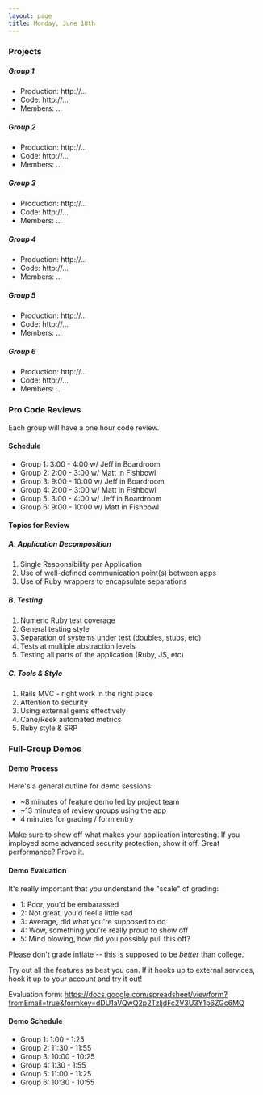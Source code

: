 ```yaml
---
layout: page
title: Monday, June 18th
---
```


### Projects

##### Group 1

* Production: http://...
* Code: http://...
* Members: ...

##### Group 2

* Production: http://...
* Code: http://...
* Members: ...

##### Group 3

* Production: http://...
* Code: http://...
* Members: ...

##### Group 4

* Production: http://...
* Code: http://...
* Members: ...

##### Group 5

* Production: http://...
* Code: http://...
* Members: ...

##### Group 6

* Production: http://...
* Code: http://...
* Members: ...

### Pro Code Reviews

Each group will have a one hour code review.

#### Schedule

* Group 1: 3:00 - 4:00 w/ Jeff in Boardroom
* Group 2: 2:00 - 3:00 w/ Matt in Fishbowl
* Group 3: 9:00 - 10:00 w/ Jeff in Boardroom
* Group 4: 2:00 - 3:00 w/ Matt in Fishbowl
* Group 5: 3:00 - 4:00 w/ Jeff in Boardroom
* Group 6: 9:00 - 10:00 w/ Matt in Fishbowl

#### Topics for Review

##### A. Application Decomposition
    
1. Single Responsibility per Application
2. Use of well-defined communication point(s) between apps
3. Use of Ruby wrappers to encapsulate separations

##### B. Testing

1. Numeric Ruby test coverage
2. General testing style
3. Separation of systems under test (doubles, stubs, etc)
4. Tests at multiple abstraction levels
5. Testing all parts of the application (Ruby, JS, etc)

##### C. Tools & Style

1. Rails MVC - right work in the right place
2. Attention to security
3. Using external gems effectively
4. Cane/Reek automated metrics
5. Ruby style & SRP

### Full-Group Demos

#### Demo Process

Here's a general outline for demo sessions:

* ~8 minutes of feature demo led by project team
* ~13 minutes of review groups using the app
* 4 minutes for grading / form entry

Make sure to show off what makes your application interesting. If you imployed some advanced security protection, show it off. Great performance? Prove it.

#### Demo Evaluation

It's really important that you understand the "scale" of grading:

* 1: Poor, you'd be embarassed
* 2: Not great, you'd feel a little sad
* 3: Average, did what you're supposed to do
* 4: Wow, something you're really proud to show off
* 5: Mind blowing, how did you possibly pull this off?

Please don't grade inflate -- this is supposed to be *better* than college.

Try out all the features as best you can. If it hooks up to external services, hook it up to your account and try it out!

Evaluation form: https://docs.google.com/spreadsheet/viewform?fromEmail=true&formkey=dDU1aVQwQ2p2TzljdFc2V3U3Y1p6ZGc6MQ

#### Demo Schedule

* Group 1: 1:00 - 1:25
* Group 2: 11:30 - 11:55
* Group 3: 10:00 - 10:25
* Group 4: 1:30 - 1:55
* Group 5: 11:00 - 11:25
* Group 6: 10:30 - 10:55
